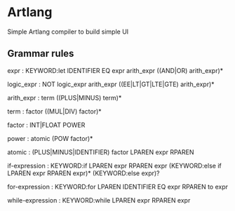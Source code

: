 # Artlang
 Simple Artlang compiler to build simple UI

## Grammar rules
expr   : KEYWORD:let IDENTIFIER EQ expr
         arith_expr ((AND|OR) arith_expr)*

logic_expr : NOT logic_expr
            arith_expr ((EE|LT|GT|LTE|GTE) arith_expr)*

arith_expr : term ((PLUS|MINUS) term)*

term   : factor ((MUL|DIV) factor)*

factor : INT|FLOAT
        POWER

power  : atomic (POW factor)*

atomic : (PLUS|MINUS|IDENTIFIER) factor
         LPAREN expr RPAREN

if-expression : KEYWORD:if LPAREN expr RPAREN expr
                (KEYWORD:else if LPAREN expr RPAREN expr)*
                (KEYWORD:else expr)?

for-expression : KEYWORD:for LPAREN IDENTIFIER EQ expr RPAREN to expr

while-expression : KEYWORD:while LPAREN expr RPAREN expr